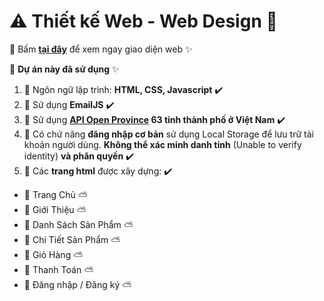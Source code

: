 # :warning: Thiết kế Web - Web Design :100:

:pushpin: Bấm **[tại đây](https://caonhatlinh.github.io/Nhom3_BTL_WebBanXeMay/)** để xem ngay giao diện web :sparkles:

:pushpin: **Dự án này đã sử dụng** :sparkles: 

1. :triangular_flag_on_post: Ngôn ngữ lập trình: **HTML, CSS, Javascript** :heavy_check_mark:
2. :triangular_flag_on_post: Sử dụng **EmailJS** :heavy_check_mark:
3.  :triangular_flag_on_post: Sử dụng **[API Open Province](https://provinces.open-api.vn/) 63 tỉnh thành phố ở Việt Nam** :heavy_check_mark:
4. :triangular_flag_on_post: Có chứ năng **đăng nhập cơ bản** sử dụng Local Storage để lưu trữ tài khoản người dùng. **Không thể xác minh danh tính** (Unable to verify identity) **và phân quyền** :heavy_check_mark:
5. :triangular_flag_on_post: Các **trang html** được xây dựng: :heavy_check_mark:
- :palm_tree: Trang Chủ :partly_sunny:
- :palm_tree: Giới Thiệu :partly_sunny:
- :palm_tree: Danh Sách Sản Phẩm :partly_sunny:
- :palm_tree: Chi Tiết Sản Phẩm :partly_sunny:
- :palm_tree: Giỏ Hàng :partly_sunny:
- :palm_tree: Thanh Toán :partly_sunny:
- :palm_tree: Đăng nhập / Đăng ký :partly_sunny: